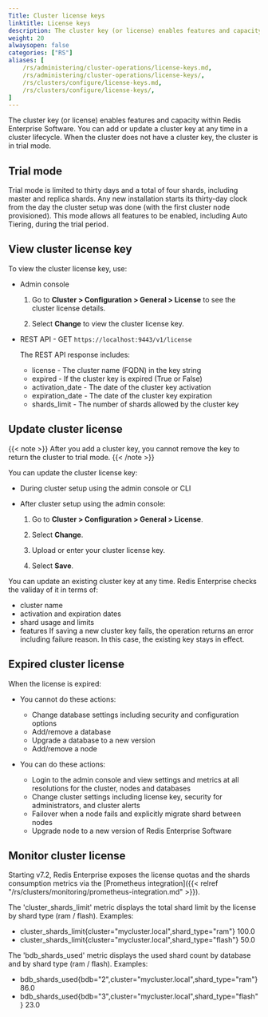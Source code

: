```yaml
---
Title: Cluster license keys
linktitle: License keys
description: The cluster key (or license) enables features and capacity within Redis Enterprise Software
weight: 20
alwaysopen: false
categories: ["RS"]
aliases: [
    /rs/administering/cluster-operations/license-keys.md,
    /rs/administering/cluster-operations/license-keys/,
    /rs/clusters/configure/license-keys.md,
    /rs/clusters/configure/license-keys/,
]
---
```

The cluster key (or license) enables features and capacity within Redis Enterprise Software.
You can add or update a cluster key at any time in a cluster lifecycle.
When the cluster does not have a cluster key, the cluster is in trial mode.

## Trial mode

Trial mode is limited to thirty days and a total of four shards, including master and replica
shards. Any new installation starts its thirty-day clock from the day
the cluster setup was done (with the first cluster node provisioned).
This mode allows all features to be enabled, including Auto Tiering,
during the trial period.

## View cluster license key

To view the cluster license key, use:

- Admin console

    1. Go to **Cluster > Configuration > General > License** to see the cluster license details.

    1. Select **Change** to view the cluster license key.

- REST API - GET `https://localhost:9443/v1/license`

    The REST API response includes:
    - license - The cluster name (FQDN) in the key string
    - expired - If the cluster key is expired (True or False)
    - activation_date - The date of the cluster key activation
    - expiration_date - The date of the cluster key expiration
    - shards_limit - The number of shards allowed by the cluster key

## Update cluster license

{{< note >}}
After you add a cluster key, you cannot remove the key to return the cluster to trial mode.
{{< /note >}}

You can update the cluster license key:

- During cluster setup using the admin console or CLI

- After cluster setup using the admin console:

    1. Go to **Cluster > Configuration > General > License**.
    
    1. Select **Change**.

    1. Upload or enter your cluster license key.
    
    1. Select **Save**.

You can update an existing cluster key at any time.
Redis Enterprise checks the validay of it in terms of:
- cluster name
- activation and expiration dates
- shard usage and limits
- features
If saving a new cluster key fails, the operation returns an error including failure reason.
In this case, the existing key stays in effect.

## Expired cluster license

When the license is expired:

- You cannot do these actions:

    - Change database settings including security and configuration options
    - Add/remove a database
    - Upgrade a database to a new version
    - Add/remove a node

- You can do these actions:

    - Login to the admin console and view settings and metrics at all resolutions
        for the cluster, nodes and databases
    - Change cluster settings including license key, security for administrators, and cluster alerts
    - Failover when a node fails and explicitly migrate shard between nodes
    - Upgrade node to a new version of Redis Enterprise Software
 
## Monitor cluster license
Starting v7.2, Redis Enterprise exposes the license quotas and the shards consumption metrics via the [Prometheus integration]({{< relref "/rs/clusters/monitoring/prometheus-integration.md" >}}).

The 'cluster_shards_limit' metric displays the total shard limit by the license by shard type (ram / flash).
Examples:
- cluster_shards_limit{cluster="mycluster.local",shard_type="ram"} 100.0
- cluster_shards_limit{cluster="mycluster.local",shard_type="flash"} 50.0

The 'bdb_shards_used' metric displays the used shard count by database and by shard type (ram / flash).
Examples:
- bdb_shards_used{bdb="2",cluster="mycluster.local",shard_type="ram"} 86.0
- bdb_shards_used{bdb="3",cluster="mycluster.local",shard_type="flash"} 23.0

